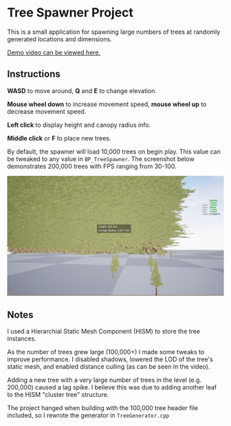 # Tree Spawner Project

This is a small application for spawning large numbers of trees at randomly generated locations and dimensions.

[Demo video can be viewed here.](https://youtu.be/_Iyv76pFPLo)

## Instructions

**WASD** to move around, **Q** and **E** to change elevation.

**Mouse wheel down** to increase movement speed, **mouse wheel up** to decrease movement speed.

**Left click** to display height and canopy radius info.

**Middle click** or **F** to place new trees.

By default, the spawner will load 10,000 trees on begin play. This value can be tweaked to any value in `BP_TreeSpawner`. The screenshot below demonstrates 200,000 trees with FPS ranging from 30-100.

![screenshot](Screenshot.png)

## Notes

I used a Hierarchial Static Mesh Component (HISM) to store the tree instances.

As the number of trees grew large (100,000+) I made some tweaks to improve performance. I disabled shadows, lowered the LOD of the tree's static mesh, and enabled distance culling (as can be seen in the video).

Adding a new tree with a very large number of trees in the level (e.g. 200,000) caused a lag spike. I believe this was due to adding another leaf to the HISM "cluster tree" structure.

The project hanged when building with the 100,000 tree header file included, so I rewrote the generator in `TreeGenerator.cpp`

